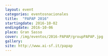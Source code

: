 ```yaml
---
layout: event
categories: eventosnacionales
title:  "PAPAP 2016"
startingdate: 2016-10-02
endingdate: 2016-10-06
place: Gran Sasso
cover: /img/eventos/2016-PAPAP/groupPAPAP.jpg
gallery: 
site: http://www.ai-sf.it/papap
---
```

